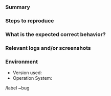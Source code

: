 ### Summary
<!--- Summarize the bug encountered concisely -->


### Steps to reproduce
<!--- How one can reproduce the issue - this is very important -->


### What is the expected correct behavior?
<!--- What you should see instead -->


### Relevant logs and/or screenshots
<!--- Paste any relevant logs - please use code blocks (```) to format -->
<!--- console output, logs, and code as it's very hard to read otherwise -->


### Environment

- Version used:
- Operation System:


<!--- ### Possible fixes -->
<!--- If you can, link to the line of code that might be responsible for the problem -->


/label ~bug 

